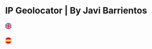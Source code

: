 # IP Geolocator | By Javi Barrientos

### <img src="/assets/en.png"  style="width: 4%" alt="en" title="en">
 

### <img src="/assets/es.png" style="width: 4%" alt="es" title="es">
